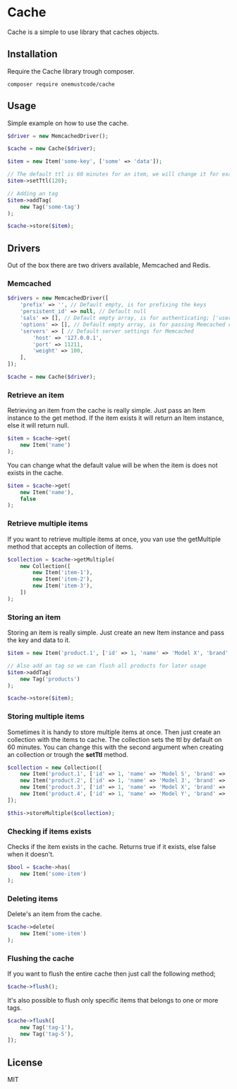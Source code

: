 # Cache
Cache is a simple to use library that caches objects.

## Installation
Require the Cache library trough composer.
```
composer require onemustcode/cache
```

## Usage
Simple example on how to use the cache.

```php
$driver = new MemcachedDriver();

$cache = new Cache($driver);

$item = new Item('some-key', ['some' => 'data']);

// The default ttl is 60 minutes for an item, we will change it for example to 120 minutes
$item->setTtl(120);

// Adding an tag
$item->addTag(
    new Tag('some-tag')
);

$cache->store($item);
```

## Drivers
Out of the box there are two drivers available, Memcached and Redis.

### Memcached
```php
$drivers = new MemcachedDriver([
    'prefix' => '', // Default empty, is for prefixing the keys
    'persistent_id' => null, // Default null
    'sals' => [], // Default empty array, is for authenticating; ['username', 'password']
    'options' => [], // Default empty array, is for passing Memcached options
    'servers' => [ // Default server settings for Memcached
        'host' => '127.0.0.1',
        'port' => 11211,
        'weight' => 100,
    ],
]);

$cache = new Cache($driver);
```

### Retrieve an item
Retrieving an item from the cache is really simple. Just pass an Item instance to the get method.
If the item exists it will return an Item instance, else it will return null.
```php
$item = $cache->get(
    new Item('name')
);
```

You can change what the default value will be when the item is does not exists in the cache.
```php
$item = $cache->get(
    new Item('name'),
    false
);
```

### Retrieve multiple items
If you want to retrieve multiple items at once, you van use the getMultiple method that accepts an collection of items.
```php
$collection = $cache->getMultiple(
    new Collection([
        new Item('item-1'),
        new Item('item-2'),
        new Item('item-3'),
    ])
);
```

### Storing an item
Storing an item is really simple. Just create an new Item instance and pass the key and data to it.
```php
$item = new Item('product.1', ['id' => 1, 'name' => 'Model X', 'brand' => 'Tesla']);

// Also add an tag so we can flush all products for later usage
$item->addTag(
    new Tag('products')
);

$cache->store($item);
```

### Storing multiple items
Sometimes it is handy to store multiple items at once. Then just create an collection with the items to cache.
The collection sets the ttl by default on 60 minutes. You can change this with the second argument when creating an collection or trough the **setTtl** method.

```php
$collection = new Collection([
    new Item('product.1', ['id' => 1, 'name' => 'Model S', 'brand' => 'Tesla']),
    new Item('product.2', ['id' => 1, 'name' => 'Model 3', 'brand' => 'Tesla']),
    new Item('product.3', ['id' => 1, 'name' => 'Model X', 'brand' => 'Tesla']),
    new Item('product.4', ['id' => 1, 'name' => 'Model Y', 'brand' => 'Tesla']),
]);

$this->storeMultiple($collection);
```

### Checking if items exists
Checks if the item exists in the cache. Returns true if it exists, else false when it doesn't.
```php
$bool = $cache->has(
    new Item('some-item')
);
```

### Deleting items
Delete's an item from the cache.
```php
$cache->delete(
    new Item('some-item')
);
```

### Flushing the cache
If you want to flush the entire cache then just call the following method;
```php
$cache->flush();
```

It's also possible to flush only specific items that belongs to one or more tags.
```php
$cache->flush([
    new Tag('tag-1'),
    new Tag('tag-5'),
]);
```

License
----

MIT